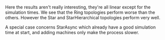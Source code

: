 Here the results aren't really interesting, they're all linear except for the simulation times.
We see that the Ring topologies perform worse than the others.
However the Star and StarHierarchical topologies perform very well.

A special case concerns StarAsync which already have a good simulation time at start, and adding machines only make the process slower.
